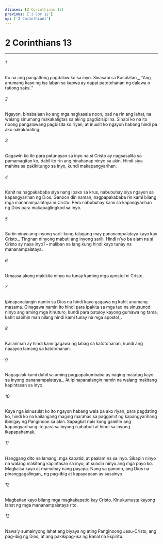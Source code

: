 ```yaml
---
Aliases: [2 Corinthians 13]
previous: ['2 Cor 12']
up: ['2 Corinthians']
---
```

# 2 Corinthians 13

***






















###### 1 










Ito na ang pangatlong pagdalaw ko sa inyo. Sinasabi sa Kasulatan,_ "Ang anumang kaso ng isa laban sa kapwa ay dapat patotohanan ng dalawa o tatlong saksi." 





















###### 2 










Ngayon, binabalaan ko ang mga nagkasala noon, pati na rin ang lahat, na walang sinumang makakaligtas sa aking pagdidisiplina. Sinabi ko na ito noong pangalawang pagbisita ko riyan, at inuulit ko ngayon habang hindi pa ako nakakarating. 





















###### 3 










Gagawin ko ito para patunayan sa inyo na si Cristo ay nagsasalita sa pamamagitan ko, dahil ito rin ang hinahanap ninyo sa akin. Hindi siya mahina sa pakikitungo sa inyo, kundi makapangyarihan. 





















###### 4 










Kahit na nagpakababa siya nang ipako sa krus, nabubuhay siya ngayon sa kapangyarihan ng Dios. Ganoon din naman, nagpapakababa rin kami bilang mga mananampalataya ni Cristo. Pero nabubuhay kami sa kapangyarihan ng Dios para makapaglingkod sa inyo. 





















###### 5 










Suriin ninyo ang inyong sarili kung talagang may pananampalataya kayo kay Cristo_. Tingnan ninyong mabuti ang inyong sarili. Hindi nʼyo ba alam na si Cristo ay nasa inyo? – maliban na lang kung hindi kayo tunay na mananampalataya. 





















###### 6 










Umaasa akong makikita ninyo na tunay kaming mga apostol ni Cristo. 





















###### 7 










Ipinapanalangin namin sa Dios na hindi kayo gagawa ng kahit anumang masama. Ginagawa namin ito hindi para ipakita sa mga tao na sinusunod ninyo ang aming mga itinuturo, kundi para patuloy kayong gumawa ng tama, kahit sabihin man nilang hindi kami tunay na mga apostol_. 





















###### 8 










Kailanman ay hindi kami gagawa ng labag sa katotohanan, kundi ang naaayon lamang sa katotohanan. 





















###### 9 










Nagagalak kami dahil sa aming pagpapakumbaba ay naging matatag kayo sa inyong pananampalataya_. At ipinapanalangin namin na walang makitang kapintasan sa inyo. 





















###### 10 










Kaya nga isinusulat ko ito ngayon habang wala pa ako riyan, para pagdating ko, hindi ko na kailangang maging marahas sa paggamit ng kapangyarihang ibinigay ng Panginoon sa akin. Sapagkat nais kong gamitin ang kapangyarihang ito para sa inyong ikabubuti at hindi sa inyong ikapapahamak. 





















###### 11 










Hanggang dito na lamang, mga kapatid, at paalam na sa inyo. Sikapin ninyo na walang makitang kapintasan sa inyo, at sundin ninyo ang mga payo ko. Magkaisa kayo at mamuhay nang payapa. Nang sa ganoon, ang Dios na pinanggagalingan_ ng pag-ibig at kapayapaan ay sasainyo. 





















###### 12 










Magbatian kayo bilang mga magkakapatid kay Cristo. Kinukumusta kayong lahat ng mga mananampalataya rito. 





















###### 13 










Nawaʼy sumainyong lahat ang biyaya ng ating Panginoong Jesu-Cristo, ang pag-ibig ng Dios, at ang pakikipag-isa ng Banal na Espiritu.
